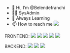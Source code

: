 - 👋 Hi, I’m @Belendefranchi
- 👨‍💻 SysAdmin
- 🌱 Always Learning
- 📫 How to reach me <a href="https://www.linkedin.com/in/maria-bel%C3%A9n-de-franchi-26b00591/"><img src="https://img.shields.io/badge/linkedin-%230077B5.svg?style=for-the-badge&logo=linkedin&logoColor=white"></a>

FRONTEND: 
<img src="https://img.shields.io/badge/html5-%23E34F26.svg?style=for-the-badge&logo=html5&logoColor=white">
<img src="https://img.shields.io/badge/css3-%231572B6.svg?style=for-the-badge&logo=css3&logoColor=white">
<img src="https://img.shields.io/badge/bootstrap-%23563D7C.svg?style=for-the-badge&logo=bootstrap&logoColor=white">
<img src="https://img.shields.io/badge/SASS-hotpink.svg?style=for-the-badge&logo=SASS&logoColor=white">
<img src="https://img.shields.io/badge/JavaScript-F7DF1E?style=for-the-badge&logo=javascript&logoColor=white">



BACKEND: 
<img src="https://img.shields.io/badge/php-%23777BB4.svg?style=for-the-badge&logo=php&logoColor=white">
<img src="https://img.shields.io/badge/mysql-%2300f.svg?style=for-the-badge&logo=mysql&logoColor=white">
<img src="https://img.shields.io/badge/Microsoft%20SQL%20Sever-CC2927?style=for-the-badge&logo=microsoft%20sql%20server&logoColor=white">

<!---
Belendefranchi/Belendefranchi is a ✨ special ✨ repository because its `README.md` (this file) appears on your GitHub profile.
You can click the Preview link to take a look at your changes.
--->
